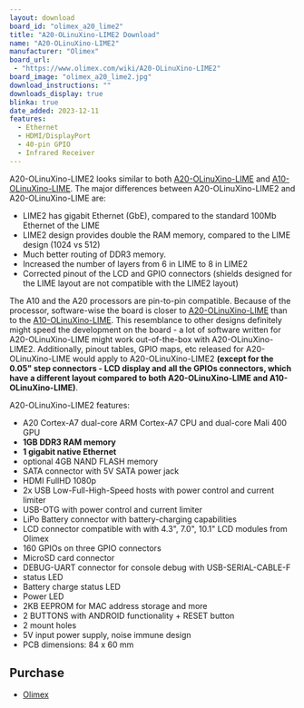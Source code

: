 ```yaml
---
layout: download
board_id: "olimex_a20_lime2"
title: "A20-OLinuXino-LIME2 Download"
name: "A20-OLinuXino-LIME2"
manufacturer: "Olimex"
board_url:
 - "https://www.olimex.com/wiki/A20-OLinuXino-LIME2"
board_image: "olimex_a20_lime2.jpg"
download_instructions: ""
downloads_display: true
blinka: true
date_added: 2023-12-11
features:
  - Ethernet
  - HDMI/DisplayPort
  - 40-pin GPIO
  - Infrared Receiver
---
```


A20-OLinuXino-LIME2 looks similar to both [A20-OLinuXino-LIME](https://www.olimex.com/wiki/A20-OLinuXino-LIME) and [A10-OLinuXino-LIME](https://www.olimex.com/wiki/A10-OLinuXino-LIME). The major differences between A20-OLinuXino-LIME2 and A20-OLinuXino-LIME are:

- LIME2 has gigabit Ethernet (GbE), compared to the standard 100Mb Ethernet of the LIME
- LIME2 design provides double the RAM memory, compared to the LIME design (1024 vs 512)
- Much better routing of DDR3 memory.
- Increased the number of layers from 6 in LIME to 8 in LIME2
- Corrected pinout of the LCD and GPIO connectors (shields designed for the LIME layout are not compatible with the LIME2 layout)


The A10 and the A20 processors are pin-to-pin compatible. Because of the processor, software-wise the board is closer to [A20-OLinuXino-LIME](https://www.olimex.com/wiki/A20-OLinuXino-LIME) than to the [A10-OLinuXino-LIME](https://www.olimex.com/wiki/A10-OLinuXino-LIME). This resemblance to other designs definitely might speed the development on the board - a lot of software written for A20-OLinuXino-LIME might work out-of-the-box with A20-OLinuXino-LIME2. Additionally, pinout tables, GPIO maps, etc released for A20-OLinuXino-LIME would apply to A20-OLinuXino-LIME2 **(except for the 0.05" step connectors - LCD display and all the GPIOs connectors, which have a different layout compared to both A20-OLinuXino-LIME and A10-OLinuXino-LIME)**.

A20-OLinuXino-LIME2 features:

- A20 Cortex-A7 dual-core ARM Cortex-A7 CPU and dual-core Mali 400 GPU
- **1GB DDR3 RAM memory**
- **1 gigabit native Ethernet**
- optional 4GB NAND FLASH memory
- SATA connector with 5V SATA power jack
- HDMI FullHD 1080p
- 2x USB Low-Full-High-Speed hosts with power control and current limiter
- USB-OTG with power control and current limiter
- LiPo Battery connector with battery-charging capabilities
- LCD connector compatible with with 4.3", 7.0", 10.1" LCD modules from Olimex
- 160 GPIOs on three GPIO connectors
- MicroSD card connector
- DEBUG-UART connector for console debug with USB-SERIAL-CABLE-F
- status LED
- Battery charge status LED
- Power LED
- 2KB EEPROM for MAC address storage and more
- 2 BUTTONS with ANDROID functionality + RESET button
- 2 mount holes
- 5V input power supply, noise immune design
- PCB dimensions: 84 x 60 mm

## Purchase
* [Olimex](https://www.olimex.com/Products/OLinuXino/A20/A20-OLinuXino-LIME2/open-source-hardware)

